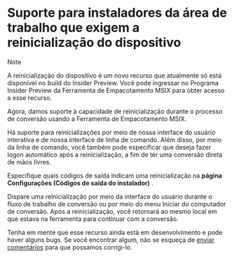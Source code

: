 # <a name="support-for-desktop-installers-that-require-device-restart"></a>Suporte para instaladores da área de trabalho que exigem a reinicialização do dispositivo

 > [!NOTE] 
 > A reinicialização do dispositivo é um novo recurso que atualmente só está disponível no build do Insider Preview.
 > Você pode ingressar no Programa Insider Preview da Ferramenta de Empacotamento MSIX para obter acesso a esse recurso.

Agora, damos suporte à capacidade de reinicialização durante o processo de conversão usando a Ferramenta de Empacotamento MSIX. 

Há suporte para reinicializações por meio de nossa interface do usuário interativa e de nossa interface de linha de comando. Além disso, por meio da linha de comando, você também pode especificar que deseja fazer logon automático após a reinicialização, a fim de ter uma conversão direta de mãos livres. 

Especifique quais códigos de saída indicam uma reinicialização na **página Configurações (Códigos de saída do instalador)** . 

Dispare uma reinicialização por meio da interface do usuário durante o fluxo de trabalho de conversão ou por meio do menu Iniciar do computador de conversão. Após a reinicialização, você retornará ao mesmo local em que estava na ferramenta para continuar com a conversão.

Tenha em mente que esse recurso ainda está em desenvolvimento e pode haver alguns bugs. Se você encontrar algum, não se esqueça de [enviar comentários](https://docs.microsoft.com/en-us/windows/msix/packaging-tool/insider-program#share-your-feedback) para que possamos corrigi-lo.

